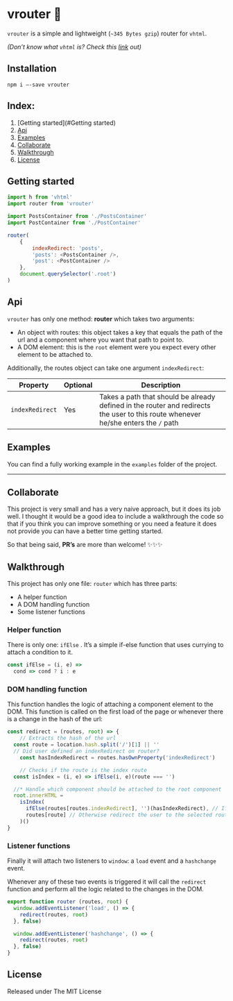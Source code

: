 # vrouter 🌟
`vrouter` is a simple and lightweight (`~345 Bytes gzip`) router for `vhtml`.

_(Don’t know what `vhtml` is? Check this [link](https://github.com/developit/vhtml) out)_

## Installation
`npm i —-save vrouter`



## Index:
1. [Getting started](#Getting started)
2. [Api](#api)
3. [Examples](#examples)
4. [Collaborate](#collaborate)
5. [Walkthrough](#walkthrough) 
6. [License](#license)



## Getting started
``` js
import h from 'vhtml'
import router from 'vrouter'

import PostsContainer from './PostsContainer'
import PostContainer from './PostContainer'

router(
	{
		indexRedirect: 'posts',
		'posts': <PostsContainer />,
		'post': <PostContainer />
	},
	document.querySelector('.root')
)

```



## Api
`vrouter`  has only one method: **router** which takes two arguments: 

- An object with routes: this object takes a key that equals the path of the url and a component where you want that path to point to.
- A DOM element: this is the `root` element were you expect every other element to be attached to.

Additionally, the routes object can take one argument `indexRedirect`:


| Property | Optional | Description  |
|--------|---|---|
|    `indexRedirect`  | Yes |  Takes a path that should be already defined in the router and redirects the user to this route whenever he/she enters the `/` path  |




## Examples
You can find a fully working example in the `examples` folder of the project.


- - - -

## Collaborate
This project is very small and has a very naive approach, but it does its job well. I thought it would be a good idea to include a walkthrough the code so that if you think you can improve something or you need a feature it does not provide you can have a better time getting started.

So that being said, **PR’s** are more than welcome! ✨✨✨



## Walkthrough
This project has only one file: `router` which has three parts:

* A helper function
* A DOM handling function
* Some listener functions

### Helper function
There is only one:  `ifElse` . It’s a simple if-else function that uses currying to attach a condition to it.

``` js
const ifElse = (i, e) =>
  cond => cond ? i : e
```


### DOM handling function
This function handles the logic of attaching a component element to the DOM. This function is called on the first load of the page or whenever there is a change in the hash of the url:

``` js
const redirect = (routes, root) => {
	// Extracts the hash of the url
  const route = location.hash.split('/')[1] || ''
  // Did user defined an indexRedirect on router?
	const hasIndexRedirect = routes.hasOwnProperty('indexRedirect')

	// Checks if the route is the index route
  const isIndex = (i, e) => ifElse(i, e)(route === '')

  //* Handle which component should be attached to the root component
  root.innerHTML =
    isIndex(
      ifElse(routes[routes.indexRedirect], '')(hasIndexRedirect), // If the user is in the index and there is a indexRedirect prop defined, redirect the user to the provided route
      routes[route] // Otherwise redirect the user to the selected route
    )()
}
```


### Listener functions
Finally it will attach two listeners to  `window`: a `load` event and a `hashchange` event.

Whenever any of these two events is triggered it will call the `redirect` function and perform all the logic related to the changes in the DOM.

``` js
export function router (routes, root) {
  window.addEventListener('load', () => {
    redirect(routes, root)
  }, false)

  window.addEventListener('hashchange', () => {
    redirect(routes, root)
  }, false)
}
```


## License
Released under The MIT License


